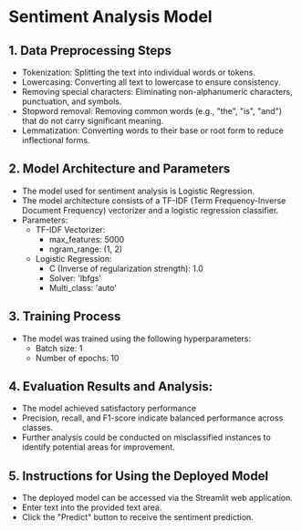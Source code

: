 # Sentiment Analysis Model

## 1. Data Preprocessing Steps

  - Tokenization: Splitting the text into individual words or tokens.
  - Lowercasing: Converting all text to lowercase to ensure consistency.
  - Removing special characters: Eliminating non-alphanumeric characters, punctuation, and symbols.
  - Stopword removal: Removing common words (e.g., "the", "is", "and") that do not carry significant meaning.
  - Lemmatization: Converting words to their base or root form to reduce inflectional forms.

## 2. Model Architecture and Parameters

- The model used for sentiment analysis is Logistic Regression.
- The model architecture consists of a TF-IDF (Term Frequency-Inverse Document Frequency) vectorizer and a logistic regression classifier.
- Parameters:
  - TF-IDF Vectorizer:
    - max_features: 5000
    - ngram_range: (1, 2)
  - Logistic Regression:
    - C (Inverse of regularization strength): 1.0
    - Solver: 'lbfgs'
    - Multi_class: 'auto'

## 3. Training Process

- The model was trained using the following hyperparameters:
  - Batch size: 1
  - Number of epochs: 10
    
## 4. Evaluation Results and Analysis:

  - The model achieved satisfactory performance
  - Precision, recall, and F1-score indicate balanced performance across classes.
  - Further analysis could be conducted on misclassified instances to identify potential areas for improvement.

## 5. Instructions for Using the Deployed Model

- The deployed model can be accessed via the Streamlit web application.
- Enter text into the provided text area.
- Click the "Predict" button to receive the sentiment prediction.
